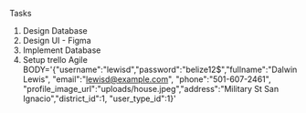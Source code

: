 Tasks

1. Design Database
2. Design UI - Figma
3. Implement Database
4. Setup trello Agile
   BODY='{"username":"lewisd","password":"belize12$","fullname":"Dalwin Lewis", "email":"lewisd@example.com", "phone":"501-607-2461", "profile_image_url":"uploads/house.jpeg","address":"Military St San Ignacio","district_id":1, "user_type_id":1}'
